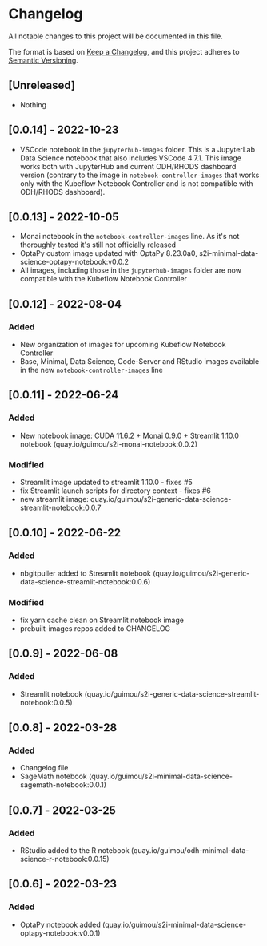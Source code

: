 # Changelog

All notable changes to this project will be documented in this file.

The format is based on [Keep a Changelog](https://keepachangelog.com/en/1.0.0/),
and this project adheres to [Semantic Versioning](https://semver.org/spec/v2.0.0.html).

## [Unreleased]

- Nothing

## [0.0.14] - 2022-10-23

- VSCode notebook in the `jupyterhub-images` folder. This is a JupyterLab Data Science notebook that also includes VSCode 4.7.1. This image works both with JupyterHub and current ODH/RHODS dashboard version (contrary to the image in `notebook-controller-images` that works only with the Kubeflow Notebook Controller and is not compatible with ODH/RHODS dashboard).

## [0.0.13] - 2022-10-05

- Monai notebook in the `notebook-controller-images` line. As it's not thoroughly tested it's still not officially released
- OptaPy custom image updated with OptaPy 8.23.0a0, s2i-minimal-data-science-optapy-notebook:v0.0.2
- All images, including those in the `jupyterhub-images` folder are now compatible with the Kubeflow Notebook Controller

## [0.0.12] - 2022-08-04

### Added

- New organization of images for upcoming Kubeflow Notebook Controller
- Base, Minimal, Data Science, Code-Server and RStudio images available in the new `notebook-controller-images` line

## [0.0.11] - 2022-06-24

### Added

- New notebook image: CUDA 11.6.2 + Monai 0.9.0 + Streamlit 1.10.0 notebook (quay.io/guimou/s2i-monai-notebook:0.0.2)

### Modified

- Streamlit image updated to streamlit 1.10.0 - fixes #5
- fix Streamlit launch scripts for directory context - fixes #6
- new streamlit image: quay.io/guimou/s2i-generic-data-science-streamlit-notebook:0.0.7

## [0.0.10] - 2022-06-22

### Added

- nbgitpuller added to Streamlit notebook (quay.io/guimou/s2i-generic-data-science-streamlit-notebook:0.0.6)

### Modified

- fix yarn cache clean on Streamlit notebook image
- prebuilt-images repos added to CHANGELOG

## [0.0.9] - 2022-06-08

### Added

- Streamlit notebook (quay.io/guimou/s2i-generic-data-science-streamlit-notebook:0.0.5)

## [0.0.8] - 2022-03-28

### Added

- Changelog file
- SageMath notebook (quay.io/guimou/s2i-minimal-data-science-sagemath-notebook:0.0.1)

## [0.0.7] - 2022-03-25

### Added

- RStudio added to the R notebook (quay.io/guimou/odh-minimal-data-science-r-notebook:0.0.15)

## [0.0.6] - 2022-03-23

### Added

- OptaPy notebook added (quay.io/guimou/s2i-minimal-data-science-optapy-notebook:v0.0.1)
